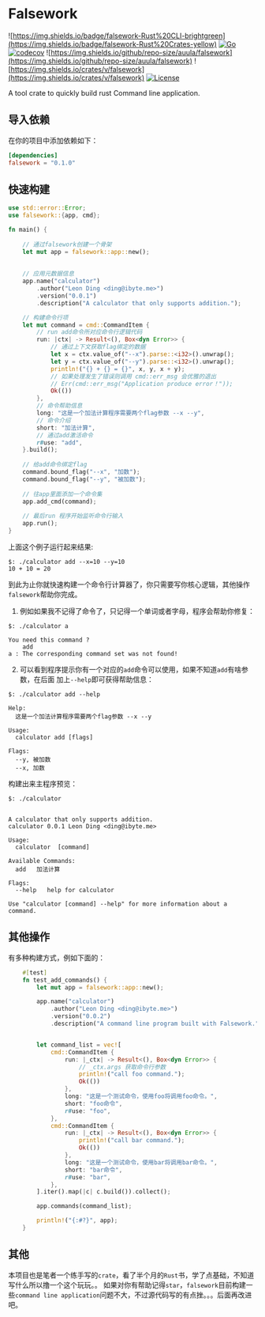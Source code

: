 # Falsework 

![https://img.shields.io/badge/falsework-Rust%20CLI-brightgreen](https://img.shields.io/badge/falsework-Rust%20Crates-yellow)
[![Go](https://github.com/higker/falsework/actions/workflows/coverage.yml/badge.svg?event=push)](https://github.com/auula/falsework/actions/workflows/coverage.yml)
[![codecov](https://codecov.io/gh/auula/falsework/branch/main/graph/badge.svg?token=22QKRI2IFE)](https://codecov.io/gh/auula/falsework)
![https://img.shields.io/github/repo-size/auula/falsework](https://img.shields.io/github/repo-size/auula/falsework)
![https://img.shields.io/crates/v/falsework](https://img.shields.io/crates/v/falsework)
[![License](https://img.shields.io/badge/license-MIT-db5149.svg)](https://github.com/higker/falsework/blob/master/LICENSE)

A tool crate to quickly build rust Command line application.


## 导入依赖

在你的项目中添加依赖如下：

```toml
[dependencies]
falsework = "0.1.0"
```


## 快速构建

```rust
use std::error::Error;
use falsework::{app, cmd};

fn main() {
    
    // 通过falsework创建一个骨架
    let mut app = falsework::app::new();
    
    
    // 应用元数据信息
    app.name("calculator")
        .author("Leon Ding <ding@ibyte.me>")
        .version("0.0.1")
        .description("A calculator that only supports addition.");

    // 构建命令行项
    let mut command = cmd::CommandItem {
        // run add命令所对应命令行逻辑代码
        run: |ctx| -> Result<(), Box<dyn Error>> {
            // 通过上下文获取flag绑定的数据
            let x = ctx.value_of("--x").parse::<i32>().unwrap();
            let y = ctx.value_of("--y").parse::<i32>().unwrap();
            println!("{} + {} = {}", x, y, x + y);
            // 如果处理发生了错误则调用 cmd::err_msg 会优雅的退出
            // Err(cmd::err_msg("Application produce error！"));
            Ok(())
        },
        // 命令帮助信息
        long: "这是一个加法计算程序需要两个flag参数 --x --y",
        // 命令介绍
        short: "加法计算",
        // 通过add激活命令
        r#use: "add",
    }.build();
    
    // 给add命令绑定flag
    command.bound_flag("--x", "加数");
    command.bound_flag("--y", "被加数");
    
    // 往app里面添加一个命令集
    app.add_cmd(command);
    
    // 最后run 程序开始监听命令行输入
    app.run();
}
```

上面这个例子运行起来结果:

```shell
$: ./calculator add --x=10 --y=10
10 + 10 = 20
```

到此为止你就快速构建一个命令行计算器了，你只需要写你核心逻辑，其他操作`falsework`帮助你完成。

1. 例如如果我不记得了命令了，只记得一个单词或者字母，程序会帮助你修复：

```shell
$: ./calculator a

You need this command ?
	add
a : The corresponding command set was not found!
```
2. 可以看到程序提示你有一个对应的`add`命令可以使用，如果不知道`add`有啥参数，在后面
加上`--help`即可获得帮助信息：

```shell
$: ./calculator add --help

Help:
  这是一个加法计算程序需要两个flag参数 --x --y

Usage:
  calculator add [flags]

Flags:
  --y, 被加数
  --x, 加数
```
构建出来主程序预览：

```shell
$: ./calculator


A calculator that only supports addition.
calculator 0.0.1 Leon Ding <ding@ibyte.me>

Usage:
  calculator  [command]

Available Commands:
  add	加法计算

Flags:
  --help   help for calculator

Use "calculator [command] --help" for more information about a command.
```

## 其他操作
有多种构建方式，例如下面的：

```rust
    #[test]
    fn test_add_commands() {
        let mut app = falsework::app::new();

        app.name("calculator")
            .author("Leon Ding <ding@ibyte.me>")
            .version("0.0.2")
            .description("A command line program built with Falsework.");


        let command_list = vec![
            cmd::CommandItem {
                run: |_ctx| -> Result<(), Box<dyn Error>> {
                    // _ctx.args 获取命令行参数
                    println!("call foo command.");
                    Ok(())
                },
                long: "这是一个测试命令，使用foo将调用foo命令。",
                short: "foo命令",
                r#use: "foo",
            },
            cmd::CommandItem {
                run: |_ctx| -> Result<(), Box<dyn Error>> {
                    println!("call bar command.");
                    Ok(())
                },
                long: "这是一个测试命令，使用bar将调用bar命令。",
                short: "bar命令",
                r#use: "bar",
            },
        ].iter().map(|c| c.build()).collect();

        app.commands(command_list);

        println!("{:#?}", app);
    }
```

## 其他
本项目也是笔者一个练手写的`crate`，看了半个月的`Rust`书，学了点基础，不知道写什么所以撸一个这个玩玩。。
如果对你有帮助记得`star`，`falsework`目前构建一些`command line application`问题不大，不过源代码写的有点挫。。。后面再改进吧。